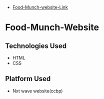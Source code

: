 * [Food-Munch-website-Link](https://sriram18.ccbp.tech/)

# Food-Munch-Website
## Technologies Used
* HTML
* CSS


## Platform Used
* Nxt wave website(ccbp)
